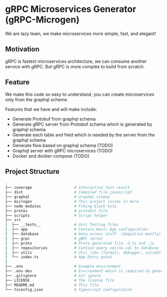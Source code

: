 # gRPC Microservices Generator (gRPC-Microgen)

We are lazy team, we make microservices more simple, fast, and elegant!

## Motivation

gRPC is fastest microservices architecture, we can consume another service with gRPC. But gRPC is more complex to build from scratch.

## Feature

We make this code so easy to understand, you can create microservices only from the graphql scheme.

Features that we have and will make include:

- Generate Protobuf from graphql schema
- Generate gRPC server from Protobuf schema which is generated by graphql schema
- Generate each table and field which is needed by the server from the graphql schema
- Generate flow based on graphql schema (TODO)
- Graphql server with gRPC microservices (TODO)
- Docker and docker-compose (TODO)

## Project Structure

```bash
.
├── coverage                   # Interactive test result
├── dist                       # Compiled file javascript
├── graphql                    # Graphql schema
├── microgen                   # This project locate in here
├── node_modules               # Fvking black hole
├── protos                     # protobuf file
├── scripts                    # Script helper
├── src
|  ├── __tests__               # Unit Testing files
|  ├── app                     # Contain Basic App configuration
|  ├── database                # Data access stuff  (Sequalize mostly)
|  ├── grpc                    # gRPC server
|  ├── proto                   # Proto generated file .d.ts and .js
|  ├── repositories            # Contain query sql/no-sql to database
|  ├── utils                   # Util libs (formats, debugger, validation, etc)
|  └── index.ts                # App Entry point
|
├── .env                       # Example environment
├── .env.dev                   # Environment which is required to generate
├── .gitignore                 # Git ignore
├── LICENSE                    # The license file
├── README.md                  # This file
└── tsconfig.json              # Typescript configuration
```
